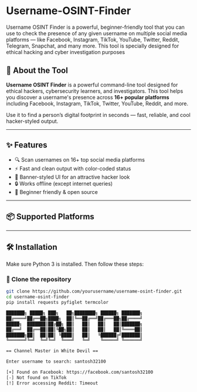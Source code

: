 # Username-OSINT-Finder
Username OSINT Finder is a powerful, beginner-friendly tool that you can use to check the presence of any given username on multiple social media platforms — like Facebook, Instagram, TikTok, YouTube, Twitter, Reddit, Telegram, Snapchat, and many more.  This tool is specially designed for ethical hacking and cyber investigation purposes

## 📖 About the Tool

**Username OSINT Finder** is a powerful command-line tool designed for ethical hackers, cybersecurity learners, and investigators. This tool helps you discover a username's presence across **16+ popular platforms** including Facebook, Instagram, TikTok, Twitter, YouTube, Reddit, and more.

Use it to find a person’s digital footprint in seconds — fast, reliable, and cool hacker-styled output.

---

## ✨ Features

- 🔍 Scan usernames on 16+ top social media platforms
- ⚡ Fast and clean output with color-coded status
- 🎯 Banner-styled UI for an attractive hacker look
- 🔒 Works offline (except internet queries)
- 🧠 Beginner friendly & open source

---

## 📦 Supported Platforms


---

## 🛠️ Installation

Make sure Python 3 is installed. Then follow these steps:

### 🔹 Clone the repository

```bash
git clone https://github.com/yourusername/username-osint-finder.git
cd username-osint-finder
pip install requests pyfiglet termcolor

███████╗ █████╗ ███╗   ██╗████████╗ ██████╗ ███████╗
██╔════╝██╔══██╗████╗  ██║╚══██╔══╝██╔═══██╗██╔════╝
█████╗  ███████║██╔██╗ ██║   ██║   ██║   ██║███████╗
██╔══╝  ██╔══██║██║╚██╗██║   ██║   ██║   ██║╚════██║
███████╗██║  ██║██║ ╚████║   ██║   ╚██████╔╝███████║
╚══════╝╚═╝  ╚═╝╚═╝  ╚═══╝   ╚═╝    ╚═════╝ ╚══════╝

== Channel Master in White Devil ==

Enter username to search: santosh32100

[+] Found on Facebook: https://facebook.com/santosh32100
[-] Not found on TikTok
[!] Error accessing Reddit: Timeout
